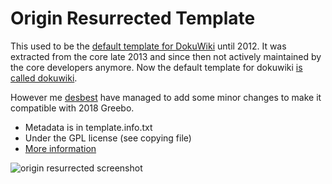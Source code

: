 # Origin Resurrected Template

This used to be the [default template for DokuWiki](http://dokuwiki.org/template:default) until 2012.
It was extracted from the core late 2013 and since then not actively maintained by the core developers anymore.
Now the default template for dokuwiki [is called dokuwiki](http://dokuwiki.org).

However me [desbest](http://desbest.com) have managed to add some minor changes to make it compatible with 2018 Greebo.

* Metadata is in template.info.txt
* Under the GPL license (see copying file)
* [More information](http://dokuwiki.org/template:nostalgia)

![origin resurrected screenshot](https://i.imgur.com/loAkjsa.png)